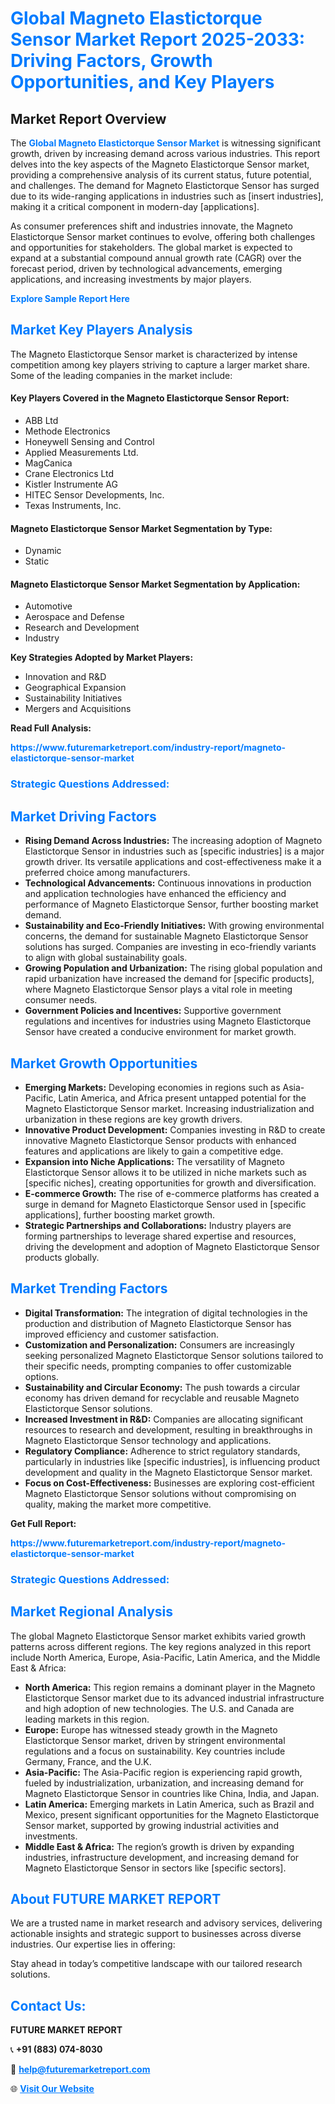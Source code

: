 <h1 style="color: #007BFF;">Global Magneto Elastictorque Sensor Market Report 2025-2033: Driving Factors, Growth Opportunities, and Key Players</h1>

<section id="overview">
<h2>Market Report Overview</h2>
<p>The <a href="https://www.futuremarketreport.com/industry-report/magneto-elastictorque-sensor-market" style="color: #007BFF; text-decoration: none;"><strong>Global Magneto Elastictorque Sensor Market</strong></a> is witnessing significant growth, driven by increasing demand across various industries. This report delves into the key aspects of the Magneto Elastictorque Sensor market, providing a comprehensive analysis of its current status, future potential, and challenges. The demand for Magneto Elastictorque Sensor has surged due to its wide-ranging applications in industries such as [insert industries], making it a critical component in modern-day [applications].</p>
<p>As consumer preferences shift and industries innovate, the Magneto Elastictorque Sensor market continues to evolve, offering both challenges and opportunities for stakeholders. The global market is expected to expand at a substantial compound annual growth rate (CAGR) over the forecast period, driven by technological advancements, emerging applications, and increasing investments by major players.</p>
</section>

<section id="overview">
<p><a href="https://www.futuremarketreport.com/request-sample/reportId=75293" style="color: #007BFF; text-decoration: none;"><strong>Explore Sample Report Here</strong></a></p>
</section>

<section id="key-players">
<h2 style="color: #007BFF;">Market Key Players Analysis</h2>
<p>The Magneto Elastictorque Sensor market is characterized by intense competition among key players striving to capture a larger market share. Some of the leading companies in the market include:</p>
<h4>Key Players Covered in the Magneto Elastictorque Sensor Report:</h4>
<ul><li>ABB Ltd</li><li>Methode Electronics</li><li>Honeywell Sensing and Control</li><li>Applied Measurements Ltd.</li><li>MagCanica</li><li>Crane Electronics Ltd</li><li>Kistler Instrumente AG</li><li>HITEC Sensor Developments, Inc.</li><li>Texas Instruments, Inc.</li></ul>
<h4>Magneto Elastictorque Sensor Market Segmentation by Type:</h4>
<ul><li>Dynamic</li><li>Static</li></ul>

<h4>Magneto Elastictorque Sensor Market Segmentation by Application:</h4>
<ul><li>Automotive</li><li>Aerospace and Defense</li><li>Research and Development</li><li>Industry</li></ul>
<p><strong>Key Strategies Adopted by Market Players:</strong></p>
<ul>
<li>Innovation and R&D</li>
<li>Geographical Expansion</li>
<li>Sustainability Initiatives</li>
<li>Mergers and Acquisitions</li>
</ul>
</section>

<section>
<p><strong>Read Full Analysis: </strong></p><a href="https://www.futuremarketreport.com/industry-report/magneto-elastictorque-sensor-market" style="color: #007BFF; text-decoration: none;"><strong>https://www.futuremarketreport.com/industry-report/magneto-elastictorque-sensor-market</strong></a>
<h3 style="color: #007BFF;">Strategic Questions Addressed:</h3>
</section>

<section id="driving-factors">
<h2 style="color: #007BFF;">Market Driving Factors</h2>
<ul>
<li><strong>Rising Demand Across Industries:</strong> The increasing adoption of Magneto Elastictorque Sensor in industries such as [specific industries] is a major growth driver. Its versatile applications and cost-effectiveness make it a preferred choice among manufacturers.</li>
<li><strong>Technological Advancements:</strong> Continuous innovations in production and application technologies have enhanced the efficiency and performance of Magneto Elastictorque Sensor, further boosting market demand.</li>
<li><strong>Sustainability and Eco-Friendly Initiatives:</strong> With growing environmental concerns, the demand for sustainable Magneto Elastictorque Sensor solutions has surged. Companies are investing in eco-friendly variants to align with global sustainability goals.</li>
<li><strong>Growing Population and Urbanization:</strong> The rising global population and rapid urbanization have increased the demand for [specific products], where Magneto Elastictorque Sensor plays a vital role in meeting consumer needs.</li>
<li><strong>Government Policies and Incentives:</strong> Supportive government regulations and incentives for industries using Magneto Elastictorque Sensor have created a conducive environment for market growth.</li>
</ul>
</section>

<section id="growth-opportunities">
<h2 style="color: #007BFF;">Market Growth Opportunities</h2>
<ul>
<li><strong>Emerging Markets:</strong> Developing economies in regions such as Asia-Pacific, Latin America, and Africa present untapped potential for the Magneto Elastictorque Sensor market. Increasing industrialization and urbanization in these regions are key growth drivers.</li>
<li><strong>Innovative Product Development:</strong> Companies investing in R&D to create innovative Magneto Elastictorque Sensor products with enhanced features and applications are likely to gain a competitive edge.</li>
<li><strong>Expansion into Niche Applications:</strong> The versatility of Magneto Elastictorque Sensor allows it to be utilized in niche markets such as [specific niches], creating opportunities for growth and diversification.</li>
<li><strong>E-commerce Growth:</strong> The rise of e-commerce platforms has created a surge in demand for Magneto Elastictorque Sensor used in [specific applications], further boosting market growth.</li>
<li><strong>Strategic Partnerships and Collaborations:</strong> Industry players are forming partnerships to leverage shared expertise and resources, driving the development and adoption of Magneto Elastictorque Sensor products globally.</li>
</ul>
</section>

<section id="trending-factors">
<h2 style="color: #007BFF;">Market Trending Factors</h2>
<ul>
<li><strong>Digital Transformation:</strong> The integration of digital technologies in the production and distribution of Magneto Elastictorque Sensor has improved efficiency and customer satisfaction.</li>
<li><strong>Customization and Personalization:</strong> Consumers are increasingly seeking personalized Magneto Elastictorque Sensor solutions tailored to their specific needs, prompting companies to offer customizable options.</li>
<li><strong>Sustainability and Circular Economy:</strong> The push towards a circular economy has driven demand for recyclable and reusable Magneto Elastictorque Sensor solutions.</li>
<li><strong>Increased Investment in R&D:</strong> Companies are allocating significant resources to research and development, resulting in breakthroughs in Magneto Elastictorque Sensor technology and applications.</li>
<li><strong>Regulatory Compliance:</strong> Adherence to strict regulatory standards, particularly in industries like [specific industries], is influencing product development and quality in the Magneto Elastictorque Sensor market.</li>
<li><strong>Focus on Cost-Effectiveness:</strong> Businesses are exploring cost-efficient Magneto Elastictorque Sensor solutions without compromising on quality, making the market more competitive.</li>
</ul>
</section>

<section>
<p><strong>Get Full Report: </strong></p><a href="https://www.futuremarketreport.com/industry-report/magneto-elastictorque-sensor-market" style="color: #007BFF; text-decoration: none;"><strong>https://www.futuremarketreport.com/industry-report/magneto-elastictorque-sensor-market</strong></a>
<h3 style="color: #007BFF;">Strategic Questions Addressed:</h3>
</section>


<section id="regional-analysis">
<h2 style="color: #007BFF;">Market Regional Analysis</h2>
<p>The global Magneto Elastictorque Sensor market exhibits varied growth patterns across different regions. The key regions analyzed in this report include North America, Europe, Asia-Pacific, Latin America, and the Middle East & Africa:</p>
<ul>
<li><strong>North America:</strong> This region remains a dominant player in the Magneto Elastictorque Sensor market due to its advanced industrial infrastructure and high adoption of new technologies. The U.S. and Canada are leading markets in this region.</li>
<li><strong>Europe:</strong> Europe has witnessed steady growth in the Magneto Elastictorque Sensor market, driven by stringent environmental regulations and a focus on sustainability. Key countries include Germany, France, and the U.K.</li>
<li><strong>Asia-Pacific:</strong> The Asia-Pacific region is experiencing rapid growth, fueled by industrialization, urbanization, and increasing demand for Magneto Elastictorque Sensor in countries like China, India, and Japan.</li>
<li><strong>Latin America:</strong> Emerging markets in Latin America, such as Brazil and Mexico, present significant opportunities for the Magneto Elastictorque Sensor market, supported by growing industrial activities and investments.</li>
<li><strong>Middle East & Africa:</strong> The region’s growth is driven by expanding industries, infrastructure development, and increasing demand for Magneto Elastictorque Sensor in sectors like [specific sectors].</li>
</ul>
</section>

<footer>
<h2 style="color: #007BFF;">About FUTURE MARKET REPORT</h2>
<p>We are a trusted name in market research and advisory services, delivering actionable insights and strategic support to businesses across diverse industries. Our expertise lies in offering:</p>

<p>Stay ahead in today’s competitive landscape with our tailored research solutions.</p>

<h2 style="color: #007BFF;">Contact Us:</h2>
<p><strong>FUTURE MARKET REPORT</strong></p>
<p>📞 <strong>+91 (883) 074-8030</strong></p>
<p>📧 <strong><a href="mailto:help@futuremarketreport.com" style="color: #007BFF;">help@futuremarketreport.com</a></strong></p>
<p>🌐 <strong><a href="https://www.futuremarketreport.com/" style="color: #007BFF;">Visit Our Website</a></strong></p>
</footer>